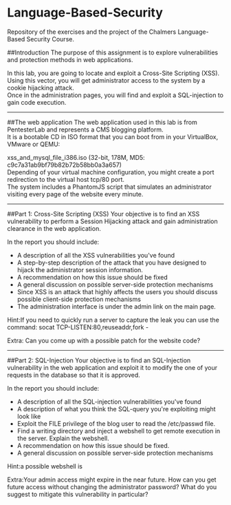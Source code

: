 # Language-Based-Security
Repository of the exercises and the project of the Chalmers Language-Based Security Course.

##Introduction
The purpose of this assignment is to explore vulnerabilities and protection methods in web applications.

In this lab, you are going to locate and exploit a Cross-Site Scripting (XSS). Using this vector, you will get administrator access to the system by a cookie hijacking attack.  
Once in the administration pages, you will find and exploit a SQL-injection to gain code execution.

______________________________________________________________________________________________________________________

##The web application
The web application used in this lab is from PentesterLab and represents a CMS blogging platform.  
It is a bootable CD in ISO format that you can boot from in your VirtualBox, VMware or QEMU:

xss_and_mysql_file_i386.iso (32-bit, 178M, MD5: c9c7a31ab9bf79b82b72b58bb0a3a657)  
Depending of your virtual machine configuration, you might create a port redirection to the virtual host tcp/80 port.  
The system includes a PhantomJS script that simulates an administrator visiting every page of the website every minute.

______________________________________________________________________________________________________________________

##Part 1: Cross-Site Scripting (XSS)
Your objective is to find an XSS vulnerability to perform a Session Hijacking attack and gain administration clearance in the web application.

In the report you should include:

- A description of all the XSS vulnerabilities you've found
- A step-by-step description of the attack that you have designed to hijack the administrator session information.
- A recommendation on how this issue should be fixed
- A general discussion on possible server-side protection mechanisms
- Since XSS is an attack that highly affects the users you should discuss possible client-side protection mechanisms
- The administration interface is under the admin link on the main page.

Hint:If you need to quickly run a server to capture the leak you can use the command: socat TCP-LISTEN:80,reuseaddr,fork -

Extra: Can you come up with a possible patch for the website code?

______________________________________________________________________________________________________________________

##Part 2: SQL-Injection
Your objective is to find an SQL-Injection vulnerability in the web application and exploit it to modify the one of your requests in the database so that it is approved.

In the report you should include:

- A description of all the SQL-injection vulnerabilities you've found
- A description of what you think the SQL-query you're exploiting might look like
- Exploit the FILE privilege of the blog user to read the /etc/passwd file.
- Find a writing directory and inject a webshell to get remote execution in the server. Explain the webshell.
- A recommendation on how this issue should be fixed.
- A general discussion on possible server-side protection mechanisms

Hint:a possible webshell is <?php system($_GET['c']);?>

Extra:Your admin access might expire in the near future. How can you get future access without changing the administrator password? What do you suggest to mitigate this vulnerability in particular?